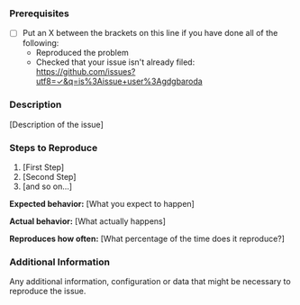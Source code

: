 ### Prerequisites

* [ ] Put an X between the brackets on this line if you have done all of the following:
    * Reproduced the problem
    * Checked that your issue isn't already filed: https://github.com/issues?utf8=✓&q=is%3Aissue+user%3Agdgbaroda
    
### Description

[Description of the issue]

### Steps to Reproduce

1. [First Step]
2. [Second Step]
3. [and so on...]

**Expected behavior:** [What you expect to happen]

**Actual behavior:** [What actually happens]

**Reproduces how often:** [What percentage of the time does it reproduce?]

### Additional Information

Any additional information, configuration or data that might be necessary to reproduce the issue.
